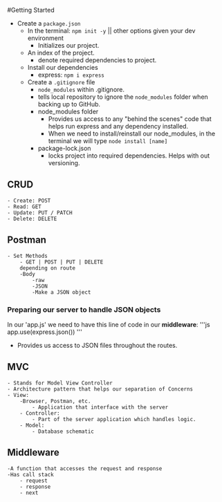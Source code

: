 #Getting Started
- Create a `package.json`
    - In the terminal: `npm init -y` || other options given your dev environment
        - Initializes our project.
    - An index of the project.
        - denote required dependencies to project.
    - Install our dependencies
        - express: `npm i express`
    - Create a `.gitignore` file
        - `node_modules` within .gitignore.
        - tells local repository to ignore the `node_modules` folder when backing up to GitHub.
        - node_modules folder
            - Provides us access to any "behind the scenes" code that helps run express and any dependency installed.
            - When we need to install/reinstall our node_modules, in the terminal we will type `node install [name]`
        - package-lock.json
            - locks project into required dependencies. Helps with out versioning.

## CRUD
    - Create: POST
    - Read: GET
    - Update: PUT / PATCH
    - Delete: DELETE
    
## Postman
    - Set Methods
        - GET | POST | PUT | DELETE
        depending on route
        -Body
            -raw
            -JSON
            -Make a JSON object

### Preparing our server to handle JSON objects
In our 'app.js' we need to have this line of code in our **middleware**:
'''js
app.use(express.json())
'''
- Provides us access to JSON files throughout the routes.

## MVC
    - Stands for Model View Controller
    - Architecture pattern that helps our separation of Concerns 
    - View:
        -Browser, Postman, etc.
            - Application that interface with the server
        - Controller:
            - Part of the server application which handles logic.
        - Model:
            - Database schematic

## Middleware
    -A function that accesses the request and response
    -Has call stack
        - request
        - response
        - next